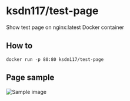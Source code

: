# ksdn117/test-page
Show test page on nginx:latest Docker container

## How to
`docker run -p 80:80 ksdn117/test-page`

## Page sample
<img alt="Sample image" src="https://github.com/ksdn117/test-page/blob/master/images/sample.png" />
